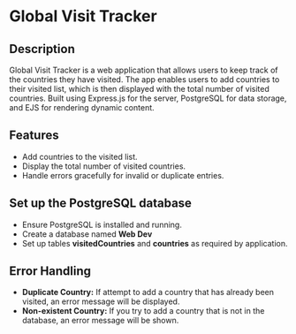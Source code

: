 # Global Visit Tracker

## Description

Global Visit Tracker is a web application that allows users to keep track of the countries they have visited. The app enables users to add countries to their visited list, which is then displayed with the total number of visited countries. Built using Express.js for the server, PostgreSQL for data storage, and EJS for rendering dynamic content.

## Features

- Add countries to the visited list.
- Display the total number of visited countries.
- Handle errors gracefully for invalid or duplicate entries.

## Set up the PostgreSQL database

- Ensure PostgreSQL is installed and running.
- Create a database named **Web Dev**
- Set up tables **visitedCountries** and **countries** as required by application.

## Error Handling

- **Duplicate Country:** If attempt to add a country that has already been visited, an error message will be displayed.
- **Non-existent Country:** If you try to add a country that is not in the database, an error message will be shown.
